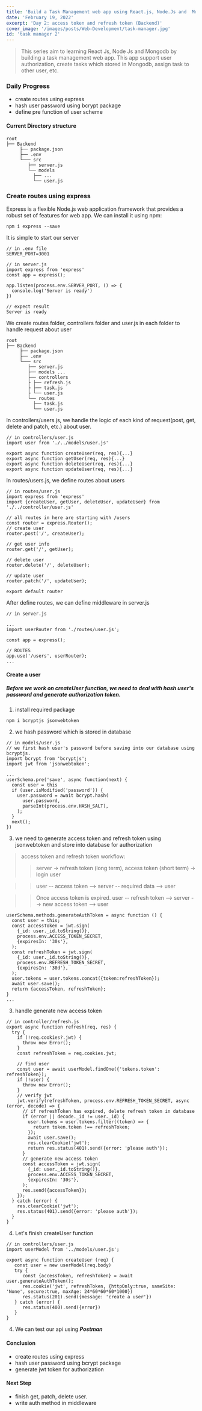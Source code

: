 ```yaml
---
title: 'Build a Task Management web app using React.js, Node.Js and  Mongodb - day 2'
date: 'February 19, 2022'
excerpt: 'Day 2: access token and refresh token (Backend)'
cover_image: '/images/posts/Web-Development/task-manager.jpg'
id: 'task manager 2'
---
```


> This series aim to learning React Js, Node Js and Mongodb by building a task management web app. 
> This app support user authorization, create tasks which stored in Mongodb, assign task to other user, etc.

### Daily Progress
- create routes using express 
- hash user password using bcrypt package 
- define pre function of user scheme
#### Current Directory structure
```
root
├── Backend
     ├── package.json
     ├── .env
     └─── src
        ├── server.js
        └── models
          ├── ...
          └── user.js
```

### Create routes using express
Express is a flexible Node.js web application framework that provides a robust set of features for web app. We can install it using npm:
```
npm i express --save
```
It is simple to start our server 
```
// in .env file 
SERVER_PORT=3001

// in server.js 
import express from 'express'
const app = express();

app.listen(process.env.SERVER_PORT, () => {
  console.log('Server is ready')
})

// expect result 
Server is ready
```
We create routes folder, controllers folder and user.js in each folder to handle request about user
```
root
├── Backend
     ├── package.json
     ├── .env
     └─── src
        ├── server.js
        ├── models ...
        ├── controllers
        ├ ├── refresh.js
        ├ ├── task.js
        ├ └── user.js
        └── routes 
          ├── task.js
          └── user.js
```
In controllers/users.js, we handle the logic of each kind of request(post, get, delete and patch, etc.) about user. 


```
// in controllers/user.js
import user from './../models/user.js'

export async function createUser(req, res){...}
export async function getUser(req, res){...}
export async function deleteUser(req, res){...}
export async function updateUser(req, res){...}
```
In routes/users.js, we define routes about users
```
// in routes/user.js
import express from 'express'
import {createUser, getUser, deleteUser, updateUser} from './../controller/user.js'

// all routes in here are starting with /users   
const router = express.Router();
// create user 
router.post('/', createUser);

// get user info 
router.get('/', getUser);

// delete user
router.delete('/', deleteUser);

// update user
router.patch('/', updateUser);

export default router
```
After define routes, we can define middleware in server.js

```
// in server.js 

...
import userRouter from './routes/user.js';

const app = express();

// ROUTES
app.use('/users', userRouter);
...
```
#### Create a user
##### Before we work on createUser function, we need to deal with hash user's password and generate authorization token.
1. install required package
```
npm i bcryptjs jsonwebtoken 
```
2. we hash password which is stored in database 
```
// in models/user.js 
// we first hash user's password before saving into our database using bcryptjs.
import bcrypt from 'bcryptjs';
import jwt from 'jsonwebtoken';

...
userSchema.pre('save', async function(next) {
  const user = this 
  if (user.isModified('password')) {
    user.password = await bcrypt.hash(
      user.password,
      parseInt(process.env.HASH_SALT),
    );
  }
  next();
})
```
3.  we need to generate access token and refresh token using jsonwebtoken and store into database for authorization 

> access token and refresh token workflow:
>> server -> refresh token (long term), access token (short term) -> login user

>> user -- access token --> server -- required data --> user

>> Once access token is expired.  user -- refresh token --> server --> new access token --> user

```
userSchema.methods.generateAuthToken = async function () {
  const user = this;
  const accessToken = jwt.sign(
    {_id: user._id.toString()},
    process.env.ACCESS_TOKEN_SECRET,
    {expiresIn: '30s'},
  );
  const refreshToken = jwt.sign(
    {_id: user._id.toString()},
    process.env.REFRESH_TOKEN_SECRET,
    {expiresIn: '30d'},
  );
  user.tokens = user.tokens.concat({token:refreshToken});
  await user.save();
  return {accessToken, refreshToken};
}
...

```
3. handle generate new access token 
```
// in controller/refresh.js
export async function refresh(req, res) {
  try {
    if (!req.cookies?.jwt) {
      throw new Error();
    }
    const refreshToken = req.cookies.jwt;

    // find user
    const user = await userModel.findOne({'tokens.token': refreshToken});
    if (!user) {
      throw new Error();
    }
    // verify jwt
    jwt.verify(refreshToken, process.env.REFRESH_TOKEN_SECRET, async (error, decode) => {
      // if refreshToken has expired, delete refresh token in database
      if (error || decode._id != user._id) {
        user.tokens = user.tokens.filter((token) => {
          return token.token !== refreshToken;
        });
        await user.save();
        res.clearCookie('jwt');
        return res.status(401).send({error: 'please auth'});
      }
      // generate new access token
      const accessToken = jwt.sign(
        {_id: user._id.toString()},
        process.env.ACCESS_TOKEN_SECRET,
        {expiresIn: '30s'},
      );
      res.send({accessToken});
    });
  } catch (error) {
    res.clearCookie('jwt');
    res.status(401).send({error: 'please auth'});
  }
}
```
4. Let's finish createUser function

```
// in controllers/user.js 
import userModel from '../models/user.js';

export async function createUser (req) {
   const user = new userModel(req.body)
   try {
      const {accessToken, refreshToken} = await user.generateAuthToken();
      res.cookie('jwt', refreshToken, {httpOnly:true, sameSite: 'None', secure:true, maxAge: 24*60*60*60*1000})
      res.status(201).send({message: 'create a user'})
   } catch (error) {
      res.status(400).send({error})
   }
}
```
4. We can test our api using ***Postman***

#### Conclusion
- create routes using express 
- hash user password using bcrypt package 
- generate jwt token for authorization
#### Next Step
- finish get, patch, delete user.
- write auth method in middleware


